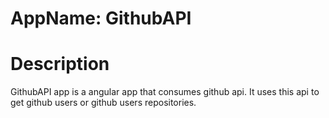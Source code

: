 # AppName: GithubAPI
# Description
 GithubAPI app is a angular app that consumes github api. It uses this api to get github users or github users repositories.